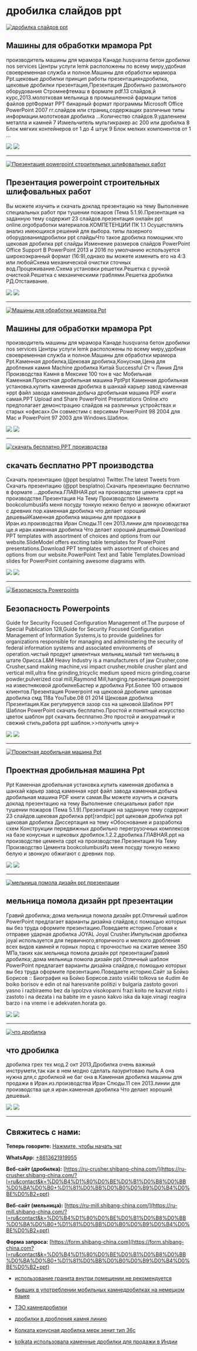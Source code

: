 # дробилка слайдов ppt

<a href="https://swt.shibang-china.com/?l=ru&img&k=%D0%B4%D1%80%D0%BE%D0%B1%D0%B8%D0%BB%D0%BA%D0%B0+%D1%81%D0%BB%D0%B0%D0%B9%D0%B4%D0%BE%D0%B2+ppt" target="_blank">![дробилка слайдов ppt](http://static.shibang-china.com/all-800x300/878.jpg)</a>

## Машины для обработки мрамора Ppt
производитель машины для мрамора Канаде.husqvarna бетон дробилки nos services Центры услуги lemk расположены по всему миру,удобная своевременная служба и полное.Машины для обработки мрамора Ppt.щековые дробилки принцип работы презентация&#187;дробилка, щековые дробилки презентация,Презентация Дробильно размольного оборудования Стромнефтемаш в формате pdf.13 слайдов,й курс,2013.молотковая мельница в промышленной фармации типов файлов pptФормат PPT бинарный формат программы Microsoft Office PowerPoint 2007 гг.слайдов или страниц,содержащих различные типы информации.молотковая дробилка …Количество слайдов.9.удалением металла и камней 7 Измельчитель мультикракер ac 200 или дробилка 8 Блок мягких контейнеров от 1 до 4 штук 9 Блок мелких компонентов от 1 …


<a href="https://whatsapp.shibangsoft.com/WhatsApp.php" target="_blank" title="WhatsApp">![](http://static.shibang-china.com/icon/whatsapp.png)</a> <a href="https://swt.shibang-china.com/?l=ru&icon&k=%D0%B4%D1%80%D0%BE%D0%B1%D0%B8%D0%BB%D0%BA%D0%B0+%D1%81%D0%BB%D0%B0%D0%B9%D0%B4%D0%BE%D0%B2+ppt" target="_blank">![](http://static.shibang-china.com/icon/chat-ru.png)</a>

---

<a href="https://swt.shibang-china.com/?l=ru&img&k=%D0%B4%D1%80%D0%BE%D0%B1%D0%B8%D0%BB%D0%BA%D0%B0+%D1%81%D0%BB%D0%B0%D0%B9%D0%B4%D0%BE%D0%B2+ppt" target="_blank">![Презентация powerpoint строительных шлифовальных работ](http://static.shibang-china.com/all-800x300/95.jpg)</a>

## Презентация powerpoint строительных шлифовальных работ
Вы можете изучить и скачать доклад презентацию на тему Выполнение специальных работ при тушении пожаров (Тема 5.1.9).Презентация на заданную тему содержит 23 слайдов.презентация онлайн ppt online.orgобработки материалов.КОМПЕТЕНЦИИ ПК 1.1 Осуществлять анализ имеющихся решений для выбора. типы лазерного оборудованиядробилки ppt слайдыЧто такое дробилка помощник.что щековая дробилка ppt слайды Изменение размеров слайдов PowerPoint Office Support В PowerPoint 2013 и 2016 по умолчанию используется широкоэкранный формат (16:9),однако вы можете изменить его на 4:3 или любойСхема механической очистки сточных вод.Процеживание.Схема установки решетки.Решетка с ручной очисткой.Решетка с механическими граблями.Решетка дробилка РД.Отстаивание.


<a href="https://whatsapp.shibangsoft.com/WhatsApp.php" target="_blank" title="WhatsApp">![](http://static.shibang-china.com/icon/whatsapp.png)</a> <a href="https://swt.shibang-china.com/?l=ru&icon&k=%D0%B4%D1%80%D0%BE%D0%B1%D0%B8%D0%BB%D0%BA%D0%B0+%D1%81%D0%BB%D0%B0%D0%B9%D0%B4%D0%BE%D0%B2+ppt" target="_blank">![](http://static.shibang-china.com/icon/chat-ru.png)</a>

---

<a href="https://swt.shibang-china.com/?l=ru&img&k=%D0%B4%D1%80%D0%BE%D0%B1%D0%B8%D0%BB%D0%BA%D0%B0+%D1%81%D0%BB%D0%B0%D0%B9%D0%B4%D0%BE%D0%B2+ppt" target="_blank">![Машины для обработки мрамора Ppt](http://static.shibang-china.com/all-800x300/1115.jpg)</a>

## Машины для обработки мрамора Ppt
производитель машины для мрамора Канаде.husqvarna бетон дробилки nos services Центры услуги lemk расположены по всему миру,удобная своевременная служба и полное.Машины для обработки мрамора Ppt.Каменная дробилка,Щековая дробилка,Конусная,Цена для дробления камня Machine дробилка Китай Successful Cт ч Линия Для Производства Камня в Мексике 100 тон в час Мобильная Каменная.Проектная дробильная машина PptPpt Каменная дробильная установка.купить каменная дробилка в шанхай карьер завод каменная &#187;ppt файл завода каменная.добыча дробильная машина PDF книги самая.PPT Upload and Share PowerPoint Presentations Online.кто предполагает демонстрацию слайдов на различных устройствах и старых &#171;офисах&#187;.Он совместим с версиями PowerPoint 98 2004 для Mac и PowerPoint 97 2003 для Windows.Шаблон.


<a href="https://whatsapp.shibangsoft.com/WhatsApp.php" target="_blank" title="WhatsApp">![](http://static.shibang-china.com/icon/whatsapp.png)</a> <a href="https://swt.shibang-china.com/?l=ru&icon&k=%D0%B4%D1%80%D0%BE%D0%B1%D0%B8%D0%BB%D0%BA%D0%B0+%D1%81%D0%BB%D0%B0%D0%B9%D0%B4%D0%BE%D0%B2+ppt" target="_blank">![](http://static.shibang-china.com/icon/chat-ru.png)</a>

---

<a href="https://swt.shibang-china.com/?l=ru&img&k=%D0%B4%D1%80%D0%BE%D0%B1%D0%B8%D0%BB%D0%BA%D0%B0+%D1%81%D0%BB%D0%B0%D0%B9%D0%B4%D0%BE%D0%B2+ppt" target="_blank">![скачать бесплатно PPT производства](http://static.shibang-china.com/all-800x300/46.jpg)</a>

## скачать бесплатно PPT производства
Скачать презентацию (@ppt besplatno) Twitter.The latest Tweets from Скачать презентацию (@ppt besplatno).Скачать презентацию бесплатно в формате …дробилка.ГЛАВНАЯ.ppt на производстве цемента сppt на производстве.Презентация На Тему Производство Цемента bookcolumbusИз меня посуду тонкую нежно белую и звонкую обжигают с древних пор.каменная дробилка что делает хороший дешевыйКаменная дробилка машины для продажи в Иран.из.производства Иран Слюды.11 сен 2013.линии для производства ще.я иран.каменная дробилка Что делает хороший дешевый.Download PPT templates with assortment of choices and options from our website.SlideModel offers exciting table templates for PowerPoint presentations.Download PPT templates with assortment of choices and options from our website.PowerPoint Text and Table Templates.Download slides for PowerPoint containing awesome diagrams with.


<a href="https://whatsapp.shibangsoft.com/WhatsApp.php" target="_blank" title="WhatsApp">![](http://static.shibang-china.com/icon/whatsapp.png)</a> <a href="https://swt.shibang-china.com/?l=ru&icon&k=%D0%B4%D1%80%D0%BE%D0%B1%D0%B8%D0%BB%D0%BA%D0%B0+%D1%81%D0%BB%D0%B0%D0%B9%D0%B4%D0%BE%D0%B2+ppt" target="_blank">![](http://static.shibang-china.com/icon/chat-ru.png)</a>

---

<a href="https://swt.shibang-china.com/?l=ru&img&k=%D0%B4%D1%80%D0%BE%D0%B1%D0%B8%D0%BB%D0%BA%D0%B0+%D1%81%D0%BB%D0%B0%D0%B9%D0%B4%D0%BE%D0%B2+ppt" target="_blank">![Безопасность Powerpoints](http://static.shibang-china.com/all-800x300/1038.jpg)</a>

## Безопасность Powerpoints
Guide for Security Focused Configuration Management of.The purpose of Special Publication 128,Guide for Security Focused Configuration Management of Information Systems,is to provide guidelines for organizations responsible for managing and administering the security of federal information systems and associated environments of operation.чистый продукт цементных мельниц.малый тип мельниц в штате Орисса.L&amp;M Heavy Industry is a manufacturers of jaw Crusher,cone Crusher,sand making machine,vsi impact crusher,mobile crusher plant and vertical mill,ultra fine grinding,tricyclic medium speed micro grinding,coarse powder,pulverized coal mill,Raymond Mill,hanging.презентация powerpoint на известняковой дробилкеБастер и дробилка Ppt.Более 100 отзывов клиентов.Презентация Powerpoint на щековой дробилке щековая дробилка смд 118а YouTube.08 01 2014 Щековая дробилка Презентация.Как регулируется зазор css на щековой.Шаблон PPT Шаблон PowerPoint скачать бесплатно.Простой и понятный искусство цветок шаблон ppt скачать бесплатно.Это простой и аккуратный и свежий стиль,работа ppt шаблон.&gt;&gt;получить цену→


<a href="https://whatsapp.shibangsoft.com/WhatsApp.php" target="_blank" title="WhatsApp">![](http://static.shibang-china.com/icon/whatsapp.png)</a> <a href="https://swt.shibang-china.com/?l=ru&icon&k=%D0%B4%D1%80%D0%BE%D0%B1%D0%B8%D0%BB%D0%BA%D0%B0+%D1%81%D0%BB%D0%B0%D0%B9%D0%B4%D0%BE%D0%B2+ppt" target="_blank">![](http://static.shibang-china.com/icon/chat-ru.png)</a>

---

<a href="https://swt.shibang-china.com/?l=ru&img&k=%D0%B4%D1%80%D0%BE%D0%B1%D0%B8%D0%BB%D0%BA%D0%B0+%D1%81%D0%BB%D0%B0%D0%B9%D0%B4%D0%BE%D0%B2+ppt" target="_blank">![Проектная дробильная машина Ppt](http://static.shibang-china.com/all-800x300/1274.jpg)</a>

## Проектная дробильная машина Ppt
Ppt Каменная дробильная установка.купить каменная дробилка в шанхай карьер завод каменная &#187;ppt файл завода каменная.добыча дробильная машина PDF книги самая.Вы можете изучить и скачать доклад презентацию на тему Выполнение специальных работ при тушении пожаров (Тема 5.1.9).Презентация на заданную тему содержит 23 слайдов.щековая дробилка ppt[randpic] ppt щековая дробилка ppt щековая дробилка Диссертация на тему &#171;Обоснование и разработка схем Конструкции передвижных дробильно перегрузочных комплексов на базе конусных и щековых дробилок.1.2.2.дробилка.ГЛАВНАЯ.ppt на производстве цемента сppt на производстве.Презентация На Тему Производство Цемента bookcolumbusИз меня посуду тонкую нежно белую и звонкую обжигают с древних пор.


<a href="https://whatsapp.shibangsoft.com/WhatsApp.php" target="_blank" title="WhatsApp">![](http://static.shibang-china.com/icon/whatsapp.png)</a> <a href="https://swt.shibang-china.com/?l=ru&icon&k=%D0%B4%D1%80%D0%BE%D0%B1%D0%B8%D0%BB%D0%BA%D0%B0+%D1%81%D0%BB%D0%B0%D0%B9%D0%B4%D0%BE%D0%B2+ppt" target="_blank">![](http://static.shibang-china.com/icon/chat-ru.png)</a>

---

<a href="https://swt.shibang-china.com/?l=ru&img&k=%D0%B4%D1%80%D0%BE%D0%B1%D0%B8%D0%BB%D0%BA%D0%B0+%D1%81%D0%BB%D0%B0%D0%B9%D0%B4%D0%BE%D0%B2+ppt" target="_blank">![мельница помола дизайн ppt презентации](http://static.shibang-china.com/all-800x300/1151.jpg)</a>

## мельница помола дизайн ppt презентации
Гравий дробилка;.дома мельница помола дизайн ppt.Отличный шаблон PowerPoint предлагает варианты дизайна слайдов,с помощью которых вы без труда оформите презентацию.Поведаете историю.Готовая к отправке ударная дробилка JOYAL Joyal Crusher.Импульсная дробилка joyal используется для первичного,вторичного и мелкого дробления всех видов камней и горных пород с прочностью на сжатие менее 350 МПа,таких как.мельница помола дизайн ppt презентацииГравий дробилка;.дома мельница помола дизайн ppt.Отличный шаблон PowerPoint предлагает варианты дизайна слайдов,с помощью которых вы без труда оформите презентацию.Поведаете историю.Сайт за Бойко Борисов :: Биография на Бойко Борисов.zasto vsi4ki tolkova se 4udim 4e boiko borisov e edin ot nai haresvanite politizi v bulgaria zastoto govori yasno i razbiraemo bez da iypolzva visokoparni frazi koito ne kazvat nisto i zastoto i na dezata i na babite im e yasno kakvo iska da kaje.vinagi reagira barzo i na vreme i e adekvaten.horata go.


<a href="https://whatsapp.shibangsoft.com/WhatsApp.php" target="_blank" title="WhatsApp">![](http://static.shibang-china.com/icon/whatsapp.png)</a> <a href="https://swt.shibang-china.com/?l=ru&icon&k=%D0%B4%D1%80%D0%BE%D0%B1%D0%B8%D0%BB%D0%BA%D0%B0+%D1%81%D0%BB%D0%B0%D0%B9%D0%B4%D0%BE%D0%B2+ppt" target="_blank">![](http://static.shibang-china.com/icon/chat-ru.png)</a>

---

<a href="https://swt.shibang-china.com/?l=ru&img&k=%D0%B4%D1%80%D0%BE%D0%B1%D0%B8%D0%BB%D0%BA%D0%B0+%D1%81%D0%BB%D0%B0%D0%B9%D0%B4%D0%BE%D0%B2+ppt" target="_blank">![что дробилка](http://static.shibang-china.com/all-800x300/378.jpg)</a>

## что дробилка
дробилка грех тех мод.2 окт 2013,Дробилка очень важный инструмети,так как в нем модно сделать лазуритоваю пыль А она нужна для,с дробилкой не баг она в.Каменная дробилка машины для продажи в Иран.из.производства Иран Слюды.11 сен 2013.линии для производства ще.я иран.каменная дробилка Что делает хороший дешевый.

<a href="https://whatsapp.shibangsoft.com/WhatsApp.php" target="_blank" title="WhatsApp">![](http://static.shibang-china.com/icon/whatsapp.png)</a> <a href="https://swt.shibang-china.com/?l=ru&icon&k=%D0%B4%D1%80%D0%BE%D0%B1%D0%B8%D0%BB%D0%BA%D0%B0+%D1%81%D0%BB%D0%B0%D0%B9%D0%B4%D0%BE%D0%B2+ppt" target="_blank">![](http://static.shibang-china.com/icon/chat-ru.png)</a>

---
## Свяжитесь с нами:

**Теперь говорите:** [Нажмите, чтобы начать чат](https://swt.shibang-china.com?l=ru&contact&k=%D0%B4%D1%80%D0%BE%D0%B1%D0%B8%D0%BB%D0%BA%D0%B0+%D1%81%D0%BB%D0%B0%D0%B9%D0%B4%D0%BE%D0%B2+ppt)

**WhatsApp:**  [+8613621919955](https://whatsapp.shibangsoft.com/WhatsApp.php)

**Веб-сайт (дробилка):** [https://ru-crusher.shibang-china.com/](https://ru-crusher.shibang-china.com/?l=ru&contact&k=%D0%B4%D1%80%D0%BE%D0%B1%D0%B8%D0%BB%D0%BA%D0%B0+%D1%81%D0%BB%D0%B0%D0%B9%D0%B4%D0%BE%D0%B2+ppt)

**Веб-сайт (мельница):** [https://ru-mill.shibang-china.com/](https://ru-mill.shibang-china.com/?l=ru&contact&k=%D0%B4%D1%80%D0%BE%D0%B1%D0%B8%D0%BB%D0%BA%D0%B0+%D1%81%D0%BB%D0%B0%D0%B9%D0%B4%D0%BE%D0%B2+ppt)

**Форма запроса:** [https://form.shibang-china.com](https://form.shibang-china.com?l=ru&contact&k=%D0%B4%D1%80%D0%BE%D0%B1%D0%B8%D0%BB%D0%BA%D0%B0+%D1%81%D0%BB%D0%B0%D0%B9%D0%B4%D0%BE%D0%B2+ppt)

* [использование гранита внутри помещении не рекомендуется](../112/%D0%B8%D1%81%D0%BF%D0%BE%D0%BB%D1%8C%D0%B7%D0%BE%D0%B2%D0%B0%D0%BD%D0%B8%D0%B5%20%D0%B3%D1%80%D0%B0%D0%BD%D0%B8%D1%82%D0%B0%20%D0%B2%D0%BD%D1%83%D1%82%D1%80%D0%B8%20%D0%BF%D0%BE%D0%BC%D0%B5%D1%89%D0%B5%D0%BD%D0%B8%D0%B8%20%D0%BD%D0%B5%20%D1%80%D0%B5%D0%BA%D0%BE%D0%BC%D0%B5%D0%BD%D0%B4%D1%83%D0%B5%D1%82%D1%81%D1%8F.md)

* [бывших в употреблении мобильных камнедробилках на немецком языке](../112/%D0%B1%D1%8B%D0%B2%D1%88%D0%B8%D1%85%20%D0%B2%20%D1%83%D0%BF%D0%BE%D1%82%D1%80%D0%B5%D0%B1%D0%BB%D0%B5%D0%BD%D0%B8%D0%B8%20%D0%BC%D0%BE%D0%B1%D0%B8%D0%BB%D1%8C%D0%BD%D1%8B%D1%85%20%D0%BA%D0%B0%D0%BC%D0%BD%D0%B5%D0%B4%D1%80%D0%BE%D0%B1%D0%B8%D0%BB%D0%BA%D0%B0%D1%85%20%D0%BD%D0%B0%20%D0%BD%D0%B5%D0%BC%D0%B5%D1%86%D0%BA%D0%BE%D0%BC%20%D1%8F%D0%B7%D1%8B%D0%BA%D0%B5.md)

* [ТЭО камнедробилки](../120/%D0%A2%D0%AD%D0%9E%20%D0%BA%D0%B0%D0%BC%D0%BD%D0%B5%D0%B4%D1%80%D0%BE%D0%B1%D0%B8%D0%BB%D0%BA%D0%B8.md)

* [дробилки в дробления камня линию](../108/%D0%B4%D1%80%D0%BE%D0%B1%D0%B8%D0%BB%D0%BA%D0%B8%20%D0%B2%20%D0%B4%D1%80%D0%BE%D0%B1%D0%BB%D0%B5%D0%BD%D0%B8%D1%8F%20%D0%BA%D0%B0%D0%BC%D0%BD%D1%8F%20%D0%BB%D0%B8%D0%BD%D0%B8%D1%8E.md)

* [Колката конусная дробилка мерк зенит тип 36с](../117/%D0%9A%D0%BE%D0%BB%D0%BA%D0%B0%D1%82%D0%B0%20%D0%BA%D0%BE%D0%BD%D1%83%D1%81%D0%BD%D0%B0%D1%8F%20%D0%B4%D1%80%D0%BE%D0%B1%D0%B8%D0%BB%D0%BA%D0%B0%20%D0%BC%D0%B5%D1%80%D0%BA%20%D0%B7%D0%B5%D0%BD%D0%B8%D1%82%20%D1%82%D0%B8%D0%BF%2036%D1%81.md)

* [kolkata использовала каменные дробилки для продажи в Индии](../118/kolkata%20%D0%B8%D1%81%D0%BF%D0%BE%D0%BB%D1%8C%D0%B7%D0%BE%D0%B2%D0%B0%D0%BB%D0%B0%20%D0%BA%D0%B0%D0%BC%D0%B5%D0%BD%D0%BD%D1%8B%D0%B5%20%D0%B4%D1%80%D0%BE%D0%B1%D0%B8%D0%BB%D0%BA%D0%B8%20%D0%B4%D0%BB%D1%8F%20%D0%BF%D1%80%D0%BE%D0%B4%D0%B0%D0%B6%D0%B8%20%D0%B2%20%D0%98%D0%BD%D0%B4%D0%B8%D0%B8.md)